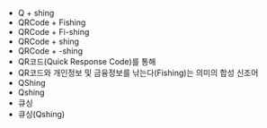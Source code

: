 ﻿- Q + shing
- QRCode + Fishing
- QRCode + Fi-shing
- QRCode + shing
- QRCode + -shing
- QR코드(Quick Response Code)를 통해
- QR코드와 개인정보 및 금융정보를 낚는다(Fishing)는 의미의 합성 신조어
- QShing
- Qshing
- 큐싱
- 큐싱(Qshing)
